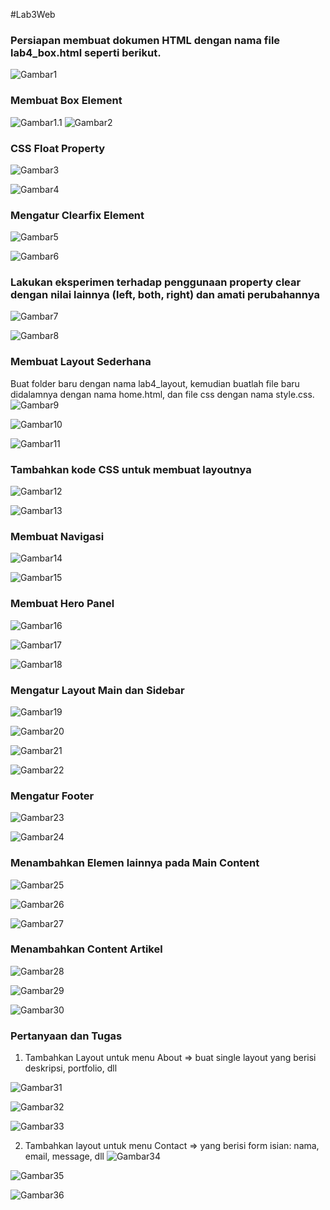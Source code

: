 #Lab3Web

### Persiapan membuat dokumen HTML dengan nama file lab4_box.html seperti berikut.

![Gambar1](ss/ss1.png)

### Membuat Box Element

![Gambar1.1](ss/ss1.1.png)
![Gambar2](ss/ss2.png)

### CSS Float Property

![Gambar3](ss/ss3.png)

![Gambar4](ss/ss4.png)

### Mengatur Clearfix Element

![Gambar5](ss/ss5.png)

![Gambar6](ss/ss6.png)

### Lakukan eksperimen terhadap penggunaan property clear dengan nilai lainnya (left, both, right) dan amati perubahannya

![Gambar7](ss/ss7.png)

![Gambar8](ss/ss8.png)

### Membuat Layout Sederhana

Buat folder baru dengan nama lab4_layout, kemudian buatlah file baru didalamnya dengan nama home.html, dan file css dengan nama style.css.
![Gambar9](ss/ss9.png)

![Gambar10](ss/ss10.png)

![Gambar11](ss/ss11.png)

### Tambahkan kode CSS untuk membuat layoutnya

![Gambar12](ss/ss12.png)

![Gambar13](ss/ss13.png)

### Membuat Navigasi

![Gambar14](ss/ss14.png)

![Gambar15](ss/ss15.png)

### Membuat Hero Panel

![Gambar16](ss/ss16.png)

![Gambar17](ss/ss17.png)

![Gambar18](ss/ss18.png)

### Mengatur Layout Main dan Sidebar

![Gambar19](ss/ss19.png)

![Gambar20](ss/ss20.png)

![Gambar21](ss/ss21.png)

![Gambar22](ss/ss22.png)

### Mengatur Footer

![Gambar23](ss/ss23.png)

![Gambar24](ss/ss24.png)

### Menambahkan Elemen lainnya pada Main Content

![Gambar25](ss/ss25.png)

![Gambar26](ss/ss26.png)

![Gambar27](ss/ss27.png)

### Menambahkan Content Artikel

![Gambar28](ss/ss28.png)

![Gambar29](ss/ss29.png)

![Gambar30](ss/ss30.png)

### Pertanyaan dan Tugas

1. Tambahkan Layout untuk menu About
   => buat single layout yang berisi deskripsi, portfolio, dll

![Gambar31](ss/ss31.png)

![Gambar32](ss/ss32.png)

![Gambar33](ss/ss33.png)

2. Tambahkan layout untuk menu Contact
   => yang berisi form isian: nama, email, message, dll
   ![Gambar34](ss/ss34.png)

![Gambar35](ss/ss35.png)

![Gambar36](ss/ss36.png)
